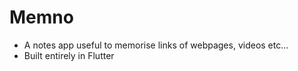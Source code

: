 # Memno

- A notes app useful to memorise links of webpages, videos etc...
- Built entirely in Flutter

